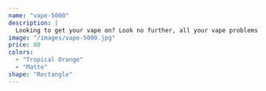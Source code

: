 ```yaml
---
name: "vape-5000"
description: |
  Looking to get your vape on? Look no further, all your vape problems are solved.
image: "/images/vape-5000.jpg"
price: 80
colors:
  - "Tropical Orange"
  - "Matte"
shape: "Rectangle"
---
```

